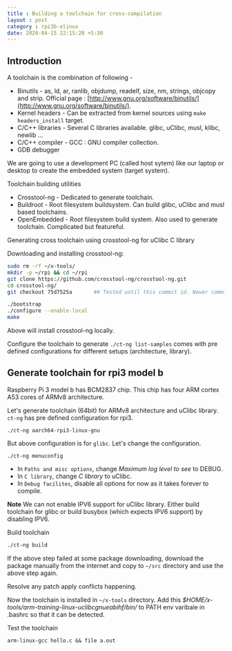 ```yaml
---
title : Building a toolchain for cross-compilation
layout : post
category : rpi3b-elinux
date: 2020-04-15 22:15:28 +5:30
---
```

## Introduction

A toolchain is the combination of following -
 - Binutils - as, ld, ar, ranlib, objdump, readelf, size, nm, strings, objcopy and strip. Official page : [http://www.gnu.org/software/binutils/](http://www.gnu.org/software/binutils/).
 - Kernel headers - Can be extracted from kernel sources using `make headers_install` target.
 - C/C++ libraries - Several C libraries available. glibc, uClibc, musl, klibc, newlib ...
 - C/C++ compiler - GCC : GNU compiler collection.
 - GDB debugger 

We are going to use a development PC (called host sytem) like our laptop or desktop to create the embedded system (target system).

Toolchain building utilities
 - Crosstool-ng - Dedicated to generate toolchain.
 - Buildroot - Root filesystem buildsystem. Can build glibc, uClibc and musl based toolchains.
 - OpenEmbedded - Root filesystem build system. Also used to generate toolchain. Complicated but featureful.

Generating cross toolchain using crosstool-ng for uClibc C library

Downloading and installing crosstool-ng:

```bash
sudo rm -rf ~/x-tools/
mkdir -p ~/rpi && cd ~/rpi
git clone https://github.com/crosstool-ng/crosstool-ng.git
cd crosstool-ng/
git checkout 75d7525a		## Tested until this commit id. Newer commit ids need to be checked later.
```
```bash
./bootstrap
./configure --enable-local
make
```
Above will install crosstool-ng locally.

Configure the toolchain to generate
`./ct-ng list-samples` comes with pre defined configurations for different setups (architecture, library).

## Generate toolchain for rpi3 model b
Raspberry Pi 3 model b has BCM2837 chip. This chip has four ARM cortex A53 cores of ARMv8 architecture.

Let's generate toolchain (64bit) for ARMv8 architecture and uClibc library. `ct-ng` has pre defined configuration for rpi3.
```
./ct-ng aarch64-rpi3-linux-gnu
```
But above configuration is for `glibc`. Let's change the configuration.
```
./ct-ng menuconfig
```
 - In `Paths and misc options`, change *Maximum log level to see* to DEBUG.
 - In `C library`, change *C library* to uClibc.
 - In `Debug facilites`, disable all options for now as it takes forever to compile.

**Note** We can not enable IPV6 support for uClibc library. Either build toolchain for glibc or build busybox (which expects IPV6 support) by disabling IPV6.

Build toolchain
```bash
./ct-ng build
```

If the above step failed at some package downloading, download the package manually from the internet and copy to `~/src` directory and use the above step again.

Resolve any patch apply conflicts happening.

Now the toolchain is installed in `~/x-tools` directory. Add this *$HOME/x-tools/arm-training-linux-uclibcgnueabihf/bin/* to PATH env varibale in .bashrc so that it can be detected.

Test the toolchain

```
arm-linux-gcc hello.c && file a.out
```
